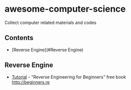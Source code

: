 # awesome-computer-science
Collect computer related materials and codes
## Contents

- [Reverse Engine](#Reverse Engine)


## Reverse Engine

- [Tutorial](https://github.com/DennisYurichev/RE-for-beginners#readme) - "Reverse Engineering for Beginners" free book http://beginners.re